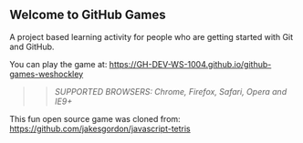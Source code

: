 ## Welcome to GitHub Games 

A project based learning activity for people who are getting started with Git and GitHub.

You can play the game at: https://GH-DEV-WS-1004.github.io/github-games-weshockley

>> _*SUPPORTED BROWSERS*: Chrome, Firefox, Safari, Opera and IE9+_

This fun open source game was cloned from: https://github.com/jakesgordon/javascript-tetris

